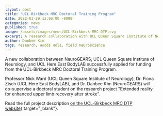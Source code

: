 ```yaml
---
layout: post
title: "UCL-Birkbeck MRC Doctoral Training Program"
date: 2022-03-29 12:00:00 -0000
categories: news
published: true
image: /assets/images/news/UCL-Birkbeck-MRC-DTP.svg
excerpt: A research collaboration with UCL Queen Square Institute of Neurology and UCL Here East BodyLAB. 
author: Danbee Kim
tags: research, Woods Hole, field neuroscience
---
```


A new collaboration between NeuroGEARS, UCL Queen Square Institute of Neurology, and UCL Here East BodyLAB successfully applied for funding from the UCL-Birkbeck MRC Doctoral Training Program. 

Professor Nick Ward (UCL Queen Square Institute of Neurology), Dr. Fiona Zisch (UCL Here East BodyLAB), and Dr. Danbee Kim (NeuroGEARS) will co-supervise a doctoral student on the research project "Extended reality for enhanced upper limb recovery after stroke". 

Read the full project description [on the UCL-Birkbeck MRC DTP website](https://www.uclbbk-mrcdtp.ac.uk/icase/extended-reality-enhanced-upper-limb-recovery-after-stroke){:target="_blank"}.

